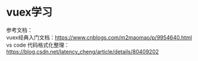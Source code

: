 # vuex学习
参考文档：  
vuex经典入门文档：https://www.cnblogs.com/m2maomao/p/9954640.html  
vs code 代码格式化整理：https://blog.csdn.net/latency_cheng/article/details/80409202  

